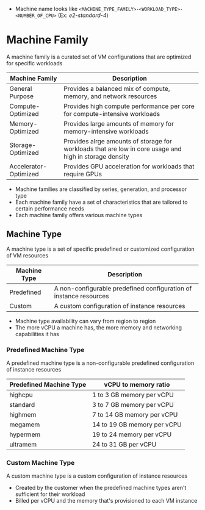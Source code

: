 
* Machine name looks like `<MACHINE_TYPE_FAMILY>-<WORKLOAD_TYPE>-<NUMBER_OF_CPU>` (Ex: *e2-standard-4*)

# Machine Family

A machine family is a curated set of VM configurations that are optimized for specific workloads

| Machine Family | Description |
| --- | --- |
| General Purpose | Provides a balanced mix of compute, memory, and network resources |
| Compute-Optimized | Provides high compute performance per core for compute-intensive workloads |
| Memory-Optimized | Provides large amounts of memory for memory-intensive workloads |
| Storage-Optimized | Provides alrge amounts of storage for workloads that are low in core usage and high in storage density |
| Accelerator-Optimized | Provides GPU acceleration for workloads that require GPUs |

* Machine families are classified by series, generation, and processor type
* Each machine family have a set of characteristics that are tailored to certain performance needs
* Each machine family offers various machine types

## Machine Type

A machine type is a set of specific predefined or customized configuration of VM resources

| Machine Type | Description |
| --- | --- |
| Predefined | A non-configurable predefined configuration of instance resources |
| Custom | A custom configuration of instance resources |

* Machine type availability can vary from region to region
* The more vCPU a machine has, the more memory and networking capabilities it has

### Predefined Machine Type

A predefined machine type is a non-configurable predefined configuration of instance resources

| Predefined Machine Type | vCPU to memory ratio |
| --- | --- |
| highcpu | 1 to 3 GB memory per vCPU |
| standard | 3 to 7 GB memory per vCPU |
| highmem | 7 to 14 GB memory per vCPU |
| megamem | 14 to 19 GB memory per vCPU |
| hypermem | 19 to 24 memory per vCPU |
| ultramem | 24 to 31 GB per vCPU |

### Custom Machine Type

A custom machine type is a custom configuration of instance resources

* Created by the customer when the predefined machine types aren't sufficient for their workload
* Billed per vCPU and the memory that's provisioned to each VM instance
